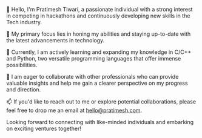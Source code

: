 👋 Hello, I'm Pratimesh Tiwari, a passionate individual with a strong interest in competing in hackathons and continuously developing new skills in the Tech industry.

👀 My primary focus lies in honing my abilities and staying up-to-date with the latest advancements in technology.

🌱 Currently, I am actively learning and expanding my knowledge in C/C++ and Python, two versatile programming languages that offer immense possibilities.

💞️ I am eager to collaborate with other professionals who can provide valuable insights and help me gain a clearer perspective on my progress and direction.

📫 If you'd like to reach out to me or explore potential collaborations, please feel free to drop me an email at hello@pratimesh.com.

Looking forward to connecting with like-minded individuals and embarking on exciting ventures together!
